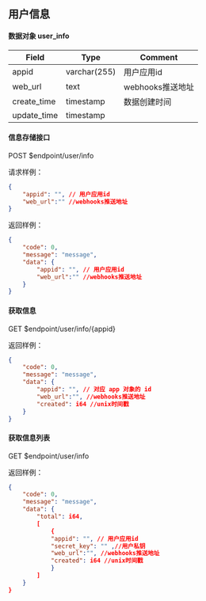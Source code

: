 ## 用户信息

#### 数据对象 user_info

| Field       | Type         | Comment                                |
| ----------- | ------------ | -------------------------------------- |
| appid       | varchar(255) | 用户应用id                              |
| web_url     | text         | webhooks推送地址                        |
| create_time | timestamp    | 数据创建时间                            |
| update_time | timestamp    |                                        |

#### 信息存储接口

POST $endpoint/user/info

请求样例：

```json
{
    "appid": "", // 用户应用id
    "web_url":"" //webhooks推送地址
}
```

返回样例：

```json
{
    "code": 0,
    "message": "message",
    "data": {
        "appid": "", // 用户应用id
        "web_url":"" //webhooks推送地址
    }
}
```

#### 获取信息

GET $endpoint/user/info/{appid}

返回样例：

```json
{
    "code": 0,
    "message": "message",
    "data": {
        "appid": "", // 对应 app 对象的 id
        "web_url":"", //webhooks推送地址
        "created": i64 //unix时间戳
    }
}
```
#### 获取信息列表

GET $endpoint/user/info

返回样例：

```json
{
    "code": 0,
    "message": "message",
    "data": {
        "total": i64,
        [
            {
            "appid": "", // 用户应用id
            "secret_key": "" ,//用户私钥
            "web_url":"", //webhooks推送地址
            "created": i64 //unix时间戳
            }
        ]
    }
}